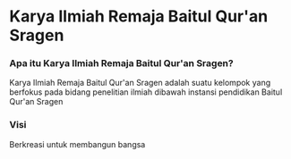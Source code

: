 # Karya Ilmiah Remaja Baitul Qur'an Sragen
### Apa itu Karya Ilmiah Remaja Baitul Qur'an Sragen?
Karya Ilmiah Remaja Baitul Qur'an Sragen adalah suatu kelompok yang berfokus pada bidang penelitian ilmiah dibawah instansi pendidikan Baitul Qur'an Sragen
### Visi
Berkreasi untuk membangun bangsa
